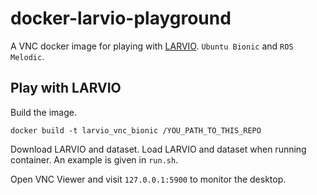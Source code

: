 # docker-larvio-playground
A VNC docker image for playing with [LARVIO](https://github.com/PetWorm/LARVIO). `Ubuntu Bionic` and `ROS Melodic`.

## Play with LARVIO
Build the image. 
```
docker build -t larvio_vnc_bionic /YOU_PATH_TO_THIS_REPO
```
Download LARVIO and dataset. Load LARVIO and dataset when running container. An example is given in `run.sh`.

Open VNC Viewer and visit `127.0.0.1:5900` to monitor the desktop.